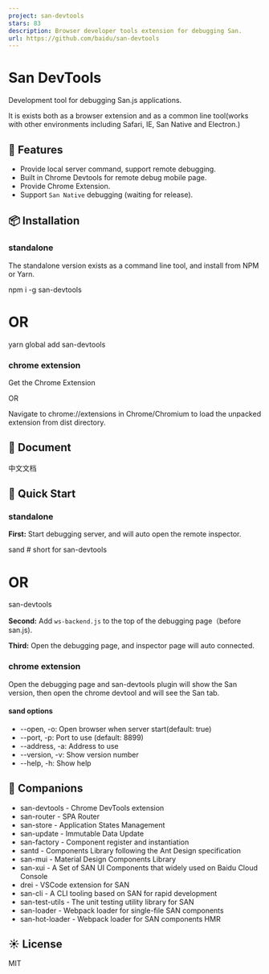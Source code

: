 ```yaml
---
project: san-devtools
stars: 83
description: Browser developer tools extension for debugging San.
url: https://github.com/baidu/san-devtools
---
```


San DevTools
============

Development tool for debugging San.js applications.

It is exists both as a browser extension and as a common line tool(works with other environments including Safari, IE, San Native and Electron.)

🎉 Features
-----------

-   Provide local server command, support remote debugging.
-   Built in Chrome Devtools for remote debug mobile page.
-   Provide Chrome Extension.
-   Support `San Native` debugging (waiting for release).

📦 Installation
---------------

### standalone

The standalone version exists as a command line tool, and install from NPM or Yarn.

npm i -g san-devtools 
# OR
yarn global add san-devtools

### chrome extension

Get the Chrome Extension

OR

Navigate to chrome://extensions in Chrome/Chromium to load the unpacked extension from dist directory.

📖 Document
-----------

中文文档

🤝 Quick Start
--------------

### standalone

**First:** Start debugging server, and will auto open the remote inspector.

sand # short for san-devtools
# OR
san-devtools

**Second:** Add `ws-backend.js` to the top of the debugging page（before san.js).

**Third:** Open the debugging page, and inspector page will auto connected.

### chrome extension

Open the debugging page and san-devtools plugin will show the San version, then open the chrome devtool and will see the San tab.

#### sand options

-   \--open, -o: Open browser when server start(default: true)
-   \--port, -p: Port to use (default: 8899)
-   \--address, -a: Address to use
-   \--version, -v: Show version number
-   \--help, -h: Show help

🍻 Companions
-------------

-   san-devtools - Chrome DevTools extension
-   san-router - SPA Router
-   san-store - Application States Management
-   san-update - Immutable Data Update
-   san-factory - Component register and instantiation
-   santd - Components Library following the Ant Design specification
-   san-mui - Material Design Components Library
-   san-xui - A Set of SAN UI Components that widely used on Baidu Cloud Console
-   drei - VSCode extension for SAN
-   san-cli - A CLI tooling based on SAN for rapid development
-   san-test-utils - The unit testing utility library for SAN
-   san-loader - Webpack loader for single-file SAN components
-   san-hot-loader - Webpack loader for SAN components HMR

☀️ License
----------

MIT
